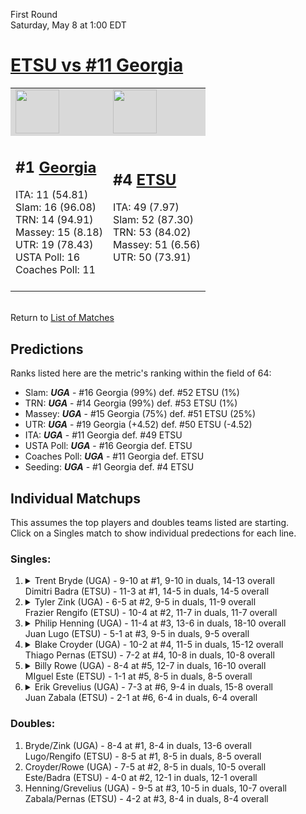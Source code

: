First Round  
Saturday, May 8 at 1:00 EDT
# [ETSU vs #11 Georgia](https://www.ncaa.com/game/5833390) 

<table>  
<tr style="background-color: #d9d9d9 !important"><td><a href="#"><img src="https://www.ncaa.com/sites/default/files/images/logos/schools/g/georgia.70.png" width="70" height="70" /></a></td><td><a href="#"><img src="https://www.ncaa.com/sites/default/files/images/logos/schools/e/east-tenn-st.70.png" width="70" height="70" /></a></td></tr>
<tr><td>  

<h2>#1 <a href="#">Georgia</a></h2>  
ITA: 11 (54.81)<br>  
Slam: 16 (96.08)<br>  
TRN: 14 (94.91)<br>  
Massey: 15 (8.18)<br>  
UTR: 19 (78.43)<br>  
USTA Poll: 16<br>  
Coaches Poll: 11<br>  
<br>  

</td><td>  

<h2>#4 <a href="#">ETSU</a></h2>  
ITA: 49 (7.97)<br>  
Slam: 52 (87.30)<br>  
TRN: 53 (84.02)<br>  
Massey: 51 (6.56)<br>  
UTR: 50 (73.91)<br>  
<br>  

</td></tr></table>  


<br>Return to [List of Matches](../index.md)  

## Predictions  

Ranks listed here are the metric's ranking within the field of 64:  
- Slam: ***UGA*** - #16 Georgia (99%) def. #52 ETSU (1%)  
- TRN: ***UGA*** - #14 Georgia (99%) def. #53 ETSU (1%)  
- Massey: ***UGA*** - #15 Georgia (75%) def. #51 ETSU (25%)  
- UTR: ***UGA*** - #19 Georgia (+4.52) def. #50 ETSU (-4.52)  
- ITA: ***UGA*** - #11 Georgia def. #49 ETSU  
- USTA Poll: ***UGA*** - #16 Georgia def. ETSU  
- Coaches Poll: ***UGA*** - #11 Georgia def. ETSU  
- Seeding: ***UGA*** - #1 Georgia def. #4 ETSU  

## Individual Matchups  
This assumes the top players and doubles teams listed are starting.  
Click on a Singles match to show individual predections for each line.  
### Singles:  

<ol>
<li><details><summary markdown="span">
Trent Bryde (UGA) - 9-10 at #1, 9-10 in duals, 14-13 overall<br>Dimitri Badra (ETSU) - 11-3 at #1, 14-5 in duals, 14-5 overall
</summary><h4>Predictions</h4><ul>
<li>Slam: <b><i>VT</i></b> - #30 Virginia Tech (56%) def. #35 Texas Tech (44%)</li>  
</ul></details></li>
<li><details><summary markdown="span">
Tyler Zink (UGA) - 6-5 at #2, 9-5 in duals, 11-9 overall<br>Frazier Rengifo (ETSU) - 10-4 at #2, 11-7 in duals, 11-7 overall
</summary><h4>Predictions</h4><ul>
<li>Slam: <b><i>VT</i></b> - #30 Virginia Tech (56%) def. #35 Texas Tech (44%)</li>  
</ul></details></li>
<li><details><summary markdown="span">
Philip Henning (UGA) - 11-4 at #3, 13-6 in duals, 18-10 overall<br>Juan Lugo (ETSU) - 5-1 at #3, 9-5 in duals, 9-5 overall
</summary><h4>Predictions</h4><ul>
<li>Slam: <b><i>VT</i></b> - #30 Virginia Tech (56%) def. #35 Texas Tech (44%)</li>  
</ul></details></li>
<li><details><summary markdown="span">
Blake Croyder (UGA) - 10-2 at #4, 11-5 in duals, 15-12 overall<br>Thiago Pernas (ETSU) - 7-2 at #4, 10-8 in duals, 10-8 overall
</summary><h4>Predictions</h4><ul>
<li>Slam: <b><i>VT</i></b> - #30 Virginia Tech (56%) def. #35 Texas Tech (44%)</li>  
</ul></details></li>
<li><details><summary markdown="span">
Billy Rowe (UGA) - 8-4 at #5, 12-7 in duals, 16-10 overall<br>MIguel Este (ETSU) - 1-1 at #5, 8-5 in duals, 8-5 overall
</summary><h4>Predictions</h4><ul>
<li>Slam: <b><i>VT</i></b> - #30 Virginia Tech (56%) def. #35 Texas Tech (44%)</li>  
</ul></details></li>
<li><details><summary markdown="span">
Erik Grevelius (UGA) - 7-3 at #6, 9-4 in duals, 15-8 overall<br>Juan Zabala (ETSU) - 2-1 at #6, 6-4 in duals, 6-4 overall
</summary><h4>Predictions</h4><ul>
<li>Slam: <b><i>VT</i></b> - #30 Virginia Tech (56%) def. #35 Texas Tech (44%)</li>  
</ul></details></li>
</ol>

### Doubles:  
1. Bryde/Zink (UGA) - 8-4 at #1, 8-4 in duals, 13-6 overall  
   Lugo/Rengifo (ETSU) - 8-5 at #1, 8-5 in duals, 8-5 overall
2. Croyder/Rowe (UGA) - 7-5 at #2, 8-5 in duals, 10-5 overall  
   Este/Badra (ETSU) - 4-0 at #2, 12-1 in duals, 12-1 overall
3. Henning/Grevelius (UGA) - 9-5 at #3, 10-5 in duals, 10-7 overall  
   Zabala/Pernas (ETSU) - 4-2 at #3, 8-4 in duals, 8-4 overall